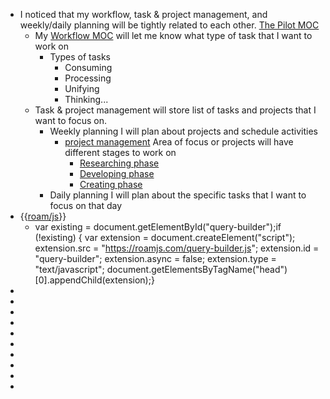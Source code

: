 - I noticed that my workflow, task & project management, and weekly/daily planning will be tightly related to each other. [The Pilot MOC](<The Pilot MOC.md>)
    - My [Workflow MOC](<Workflow MOC.md>) will let me know what type of task that I want to work on
        - Types of tasks
            - Consuming
            - Processing
            - Unifying
            - Thinking...
    - Task & project management will store list of tasks and projects that I want to focus on.
        - Weekly planning I will plan about projects and schedule activities
            - [project management](<project management.md>) Area of focus or projects will have different stages to work on
                - [Researching phase](<Researching phase.md>)
                - [Developing phase](<Developing phase.md>)
                - [Creating phase](<Creating phase.md>)
        - Daily planning I will plan about the specific tasks that I want to focus on that day
- {{[roam/js](<roam/js.md>)}}
    - var existing = document.getElementById("query-builder");if (!existing) {  var extension = document.createElement("script");  extension.src = "https://roamjs.com/query-builder.js";  extension.id = "query-builder";  extension.async = false;  extension.type = "text/javascript";  document.getElementsByTagName("head")[0].appendChild(extension);}
- 
- 
- 
- 
- 
- 
-  
- 
- 
- 
